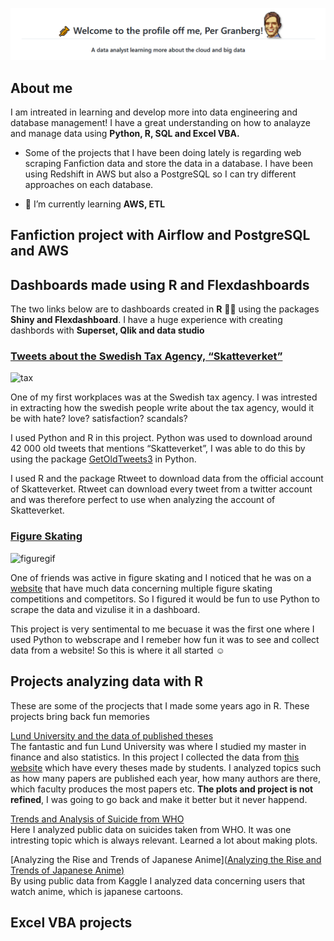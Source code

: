 

<!--
<h1 align="center">🎺 Welcome to the profile off me, Per Granberg! 🌞 
<h3 align="center">A data analyst learning more about the cloud and big data</h3>
</h1>
-->

![title](titleimage.png)

## About me

I am intreated in learning and develop more into data engineering and database management! I have a great understanding on how to analayze and manage data using **Python, R, SQL and Excel VBA.**


- Some of the projects that I have been doing lately is regarding web scraping Fanfiction data and store the data in a database. I have been using Redshift in AWS but also a PostgreSQL so I can try different approaches on each database.

- 🌱 I’m currently learning **AWS, ETL**



## Fanfiction project with Airflow and PostgreSQL and AWS


## Dashboards made using R and Flexdashboards

The two links below are to dashboards created in **R** 👨‍💻 using the packages **Shiny and Flexdashboard**. I have a huge experience with creating dashbords with **Superset, Qlik and data studio**

### [Tweets about the Swedish Tax Agency, “Skatteverket”](https://pergranberg.shinyapps.io/skvtwitter1/)
![tax](skvtweets.gif)

One of my first workplaces was at the Swedish tax agency. I was intrested in extracting how the swedish people write about the tax agency, would it be with hate? love? satisfaction? scandals? 

I used Python and R in this project. Python was used to download around 42 000 old tweets that mentions “Skatteverket”, I was able to do this by using the package [GetOldTweets3](https://pypi.org/project/GetOldTweets3/) in Python.

I used R and the package Rtweet to download data from the official account of Skatteverket. Rtweet can download every tweet from a twitter account and was therefore perfect to use when analyzing the account of Skatteverket.

### [Figure Skating](https://pergranberg.shinyapps.io/testarskate/)
![figuregif](skatinggif.gif)

One of friends was active in figure skating and I noticed that he was on a [website](http://www.rinkresults.com/list-skaters) that have much data concerning multiple figure skating competitions and competitors. So I figured it would be fun to use Python to scrape the data and vizulise it in a dashboard. 

This project is very sentimental to me becuase it was the first one where I used Python to webscrape and I remeber how fun it was to see and collect data from a website! So this is where it all started ☺️


## Projects analyzing data with **R**
These are some of the procjects that I made some years ago in R. These projects bring back fun memories 

[Lund University and the data of published theses](https://pergranberg.netlify.app/post/lund/)<br> 
The fantastic and fun Lund University was where I studied my master in finance and also statistics. In this project I collected the data from [this website](https://lup.lub.lu.se/student-papers/search/student-papers/search/publication?limit=10&sort=year.desc) which have every theses made by students. I analyzed topics such as how many papers are published each year, how many authors are there, which faculty produces the most papers etc. **The plots and project is not refined**, I was going to go back and make it better but it never happend.


[Trends and Analysis of Suicide from WHO](https://pergranberg.netlify.app/post/suicidedata/) <br>
Here I analyzed public data on suicides taken from WHO. It was one intresting topic which is always relevant. Learned a lot about making plots. 

[Analyzing the Rise and Trends of Japanese Anime]([Analyzing the Rise and Trends of Japanese Anime)](https://pergranberg.netlify.app/post/anime/) <br>
By using public data from Kaggle I analyzed data concerning users that watch anime, which is japanese cartoons. 
## Excel VBA projects
